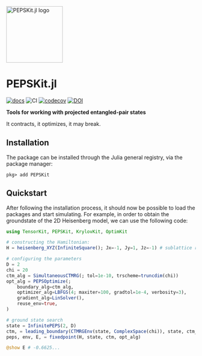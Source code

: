 <picture>
    <source media="(prefers-color-scheme: dark)" srcset="https://github.com/QuantumKitHub/PEPSKit.jl/blob/master/docs/src/assets/logo-dark.svg">
    <img alt="PEPSKit.jl logo" src="https://github.com/QuantumKitHub/PEPSKit.jl/blob/master/docs/src/assets/logo.svg" width="150">
</picture>

# PEPSKit.jl

[![docs][docs-dev-img]][docs-dev-url] ![CI][ci-url] [![codecov][codecov-img]][codecov-url] [![DOI][doi-img]][doi-url]

[docs-dev-img]: https://img.shields.io/badge/docs-dev-blue.svg
[docs-dev-url]: https://QuantumKitHub.github.io/PEPSKit.jl/dev/

[codecov-img]: https://codecov.io/gh/QuantumKitHub/PEPSKit.jl/graph/badge.svg?token=1OBDY03SUP
[codecov-url]: https://codecov.io/gh/QuantumKitHub/PEPSKit.jl

[ci-url]: https://github.com/QuantumKitHub/PEPSKit.jl/workflows/CI/badge.svg

[doi-url]: https://doi.org/10.5281/zenodo.13938736
[doi-img]: https://zenodo.org/badge/DOI/10.5281/zenodo.13938737.svg

**Tools for working with projected entangled-pair states**

It contracts, it optimizes, it may break.

## Installation

The package can be installed through the Julia general registry, via the package manager:

```julia-repl
pkg> add PEPSKit
```

## Quickstart

After following the installation process, it should now be possible to load the packages and start simulating.
For example, in order to obtain the groundstate of the 2D Heisenberg model, we can use the following code:

```julia
using TensorKit, PEPSKit, KrylovKit, OptimKit

# constructing the Hamiltonian:
H = heisenberg_XYZ(InfiniteSquare(); Jx=-1, Jy=1, Jz=-1) # sublattice rotation to obtain single-site unit cell

# configuring the parameters
D = 2
chi = 20
ctm_alg = SimultaneousCTMRG(; tol=1e-10, trscheme=truncdim(chi))
opt_alg = PEPSOptimize(;
    boundary_alg=ctm_alg,
    optimizer_alg=LBFGS(4; maxiter=100, gradtol=1e-4, verbosity=3),
    gradient_alg=LinSolver(),
    reuse_env=true,
)

# ground state search
state = InfinitePEPS(2, D)
ctm, = leading_boundary(CTMRGEnv(state, ComplexSpace(chi)), state, ctm_alg)
peps, env, E, = fixedpoint(H, state, ctm, opt_alg)

@show E # -0.6625...
```

